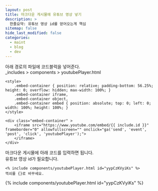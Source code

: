 ```yaml
---
layout: post
title: 마크다운 게시물에 유튜브 영상 넣기
description: >
  한줄요약: 유튜브 영상 id를 얻어오는게 핵심
sitemap: false
hide_last_modified: false
categories:
  - maint
  - blog
  - dev
---
```


아래 경로의 파일에 코드블럭을 넣어준다.  
_includes > components > youtubePlayer.html
~~~
<style>
    .embed-container { position: relative; padding-bottom: 56.25%; height: 0; overflow: hidden; max-width: 100%; }
    .embed-container iframe,
    .embed-container object,
    .embed-container embed { position: absolute; top: 0; left: 0; width: 100%; height: 100%; }
</style>

<div class="embed-container" >
    <iframe src="https://www.youtube.com/embed/{{ include.id }}" frameborder="0" allowfullscreen="" onclick="ga('send', 'event', 'post', 'click', 'youtubePlayer');">
    </iframe>
</div>
~~~


마크다운 게시물에 아래 코드를 입력하면 됩니다.  
유튜브 영상 id가 필요합니다.
~~~
<% include components/youtubePlayer.html id="yypCzKVyiKs" %>
꺽쇠를 {}로 바꾸세요.
~~~

{% include components/youtubePlayer.html id="yypCzKVyiKs" %}
